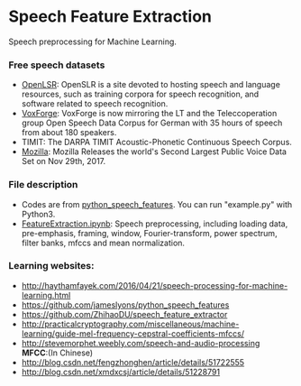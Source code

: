 # Speech Feature Extraction
Speech preprocessing for Machine Learning.

### Free speech datasets
* [OpenLSR](http://www.openslr.org): OpenSLR is a site devoted to hosting speech and language resources, such as training corpora for speech recognition, and software related to speech recognition.
* [VoxForge](http://www.voxforge.org/): VoxForge is now mirroring the LT and the Teleccoperation group Open Speech Data Corpus for German with 35 hours of speech from about 180 speakers. 
* TIMIT: The DARPA TIMIT Acoustic-Phonetic Continuous Speech Corpus.
* [Mozilla](https://medium.com/mozilla-open-innovation/sharing-our-common-voice-mozilla-releases-second-largest-public-voice-data-set-e88f7d6b7666): Mozilla Releases the world's Second Largest Public Voice Data Set on Nov 29th, 2017.

### File description
* Codes are from [python_speech_features](https://github.com/jameslyons/python_speech_features). You can run "example.py" with Python3.
* [FeatureExtraction.ipynb](/FeatureExtraction.ipynb): Speech preprocessing, including loading data, pre-emphasis, framing, window, Fourier-transform, power spectrum, filter banks, mfccs and mean normalization.

### Learning websites:
* http://haythamfayek.com/2016/04/21/speech-processing-for-machine-learning.html
* https://github.com/jameslyons/python_speech_features
* https://github.com/ZhihaoDU/speech_feature_extractor
* http://practicalcryptography.com/miscellaneous/machine-learning/guide-mel-frequency-cepstral-coefficients-mfccs/
* http://stevemorphet.weebly.com/speech-and-audio-processing <br>
**MFCC**:(In Chinese)
* http://blog.csdn.net/fengzhonghen/article/details/51722555
* http://blog.csdn.net/xmdxcsj/article/details/51228791
